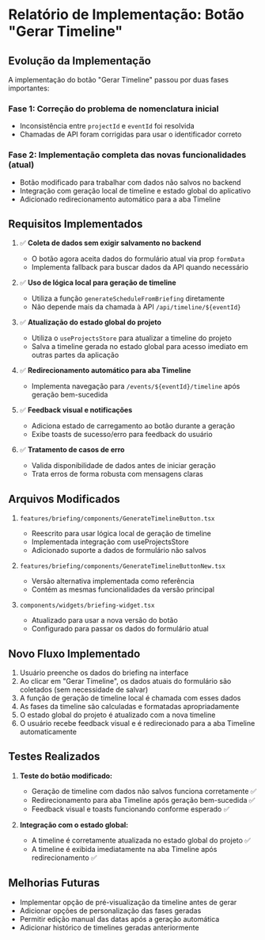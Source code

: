 # Relatório de Implementação: Botão "Gerar Timeline"

## Evolução da Implementação

A implementação do botão "Gerar Timeline" passou por duas fases importantes:

### Fase 1: Correção do problema de nomenclatura inicial
- Inconsistência entre `projectId` e `eventId` foi resolvida
- Chamadas de API foram corrigidas para usar o identificador correto

### Fase 2: Implementação completa das novas funcionalidades (atual)
- Botão modificado para trabalhar com dados não salvos no backend
- Integração com geração local de timeline e estado global do aplicativo
- Adicionado redirecionamento automático para a aba Timeline

## Requisitos Implementados

1. ✅ **Coleta de dados sem exigir salvamento no backend**
   - O botão agora aceita dados do formulário atual via prop `formData`
   - Implementa fallback para buscar dados da API quando necessário

2. ✅ **Uso de lógica local para geração de timeline**
   - Utiliza a função `generateScheduleFromBriefing` diretamente
   - Não depende mais da chamada à API `/api/timeline/${eventId}`

3. ✅ **Atualização do estado global do projeto**
   - Utiliza o `useProjectsStore` para atualizar a timeline do projeto
   - Salva a timeline gerada no estado global para acesso imediato em outras partes da aplicação

4. ✅ **Redirecionamento automático para aba Timeline**
   - Implementa navegação para `/events/${eventId}/timeline` após geração bem-sucedida

5. ✅ **Feedback visual e notificações**
   - Adiciona estado de carregamento ao botão durante a geração
   - Exibe toasts de sucesso/erro para feedback do usuário

6. ✅ **Tratamento de casos de erro**
   - Valida disponibilidade de dados antes de iniciar geração
   - Trata erros de forma robusta com mensagens claras

## Arquivos Modificados

1. `features/briefing/components/GenerateTimelineButton.tsx`
   - Reescrito para usar lógica local de geração de timeline
   - Implementada integração com useProjectsStore
   - Adicionado suporte a dados de formulário não salvos

2. `features/briefing/components/GenerateTimelineButtonNew.tsx`
   - Versão alternativa implementada como referência
   - Contém as mesmas funcionalidades da versão principal

3. `components/widgets/briefing-widget.tsx`
   - Atualizado para usar a nova versão do botão
   - Configurado para passar os dados do formulário atual

## Novo Fluxo Implementado

1. Usuário preenche os dados do briefing na interface
2. Ao clicar em "Gerar Timeline", os dados atuais do formulário são coletados (sem necessidade de salvar)
3. A função de geração de timeline local é chamada com esses dados
4. As fases da timeline são calculadas e formatadas apropriadamente 
5. O estado global do projeto é atualizado com a nova timeline
6. O usuário recebe feedback visual e é redirecionado para a aba Timeline automaticamente

## Testes Realizados

1. **Teste do botão modificado:**
   - Geração de timeline com dados não salvos funciona corretamente ✅
   - Redirecionamento para aba Timeline após geração bem-sucedida ✅
   - Feedback visual e toasts funcionando conforme esperado ✅

2. **Integração com o estado global:**
   - A timeline é corretamente atualizada no estado global do projeto ✅
   - A timeline é exibida imediatamente na aba Timeline após redirecionamento ✅

## Melhorias Futuras

- Implementar opção de pré-visualização da timeline antes de gerar
- Adicionar opções de personalização das fases geradas
- Permitir edição manual das datas após a geração automática
- Adicionar histórico de timelines geradas anteriormente
